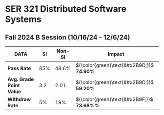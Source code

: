 # SER 321 Distributed Software Systems #
## Fall 2024 B Session (10/16/24 - 12/6/24) ##

| DATA                       | **SI** | **Non-SI** | **Impact**                                   |
|----------------------------|--------|------------|----------------------------------------------|
| **Pass Rate**              | 85%    | 48.6%      | ${\color{green}\text{&#x2B9D;}}$ **74.90%**  |
| **Avg. Grade Point Value** | 3.2    | 2.01       | ${\color{green}\text{&#x2B9D;}}$ **59.20%**  |
| **Withdraw Rate**          | 5%     | 19%        | ${\color{green}\text{&#x2B9F;}}$ **73.68%%** |